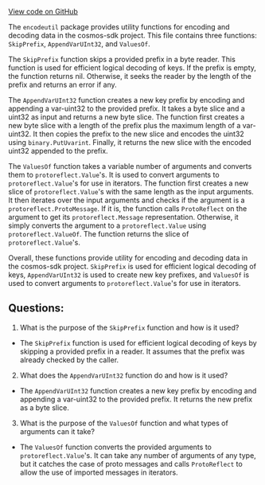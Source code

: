 [View code on GitHub](https://github.com/cosmos/cosmos-sdk/blob/main/orm/encoding/encodeutil/util.go)

The `encodeutil` package provides utility functions for encoding and decoding data in the cosmos-sdk project. This file contains three functions: `SkipPrefix`, `AppendVarUInt32`, and `ValuesOf`.

The `SkipPrefix` function skips a provided prefix in a byte reader. This function is used for efficient logical decoding of keys. If the prefix is empty, the function returns nil. Otherwise, it seeks the reader by the length of the prefix and returns an error if any.

The `AppendVarUInt32` function creates a new key prefix by encoding and appending a var-uint32 to the provided prefix. It takes a byte slice and a uint32 as input and returns a new byte slice. The function first creates a new byte slice with a length of the prefix plus the maximum length of a var-uint32. It then copies the prefix to the new slice and encodes the uint32 using `binary.PutUvarint`. Finally, it returns the new slice with the encoded uint32 appended to the prefix.

The `ValuesOf` function takes a variable number of arguments and converts them to `protoreflect.Value`'s. It is used to convert arguments to `protoreflect.Value`'s for use in iterators. The function first creates a new slice of `protoreflect.Value`'s with the same length as the input arguments. It then iterates over the input arguments and checks if the argument is a `protoreflect.ProtoMessage`. If it is, the function calls `ProtoReflect` on the argument to get its `protoreflect.Message` representation. Otherwise, it simply converts the argument to a `protoreflect.Value` using `protoreflect.ValueOf`. The function returns the slice of `protoreflect.Value`'s.

Overall, these functions provide utility for encoding and decoding data in the cosmos-sdk project. `SkipPrefix` is used for efficient logical decoding of keys, `AppendVarUInt32` is used to create new key prefixes, and `ValuesOf` is used to convert arguments to `protoreflect.Value`'s for use in iterators.
## Questions: 
 1. What is the purpose of the `SkipPrefix` function and how is it used?
- The `SkipPrefix` function is used for efficient logical decoding of keys by skipping a provided prefix in a reader. It assumes that the prefix was already checked by the caller.

2. What does the `AppendVarUInt32` function do and how is it used?
- The `AppendVarUInt32` function creates a new key prefix by encoding and appending a var-uint32 to the provided prefix. It returns the new prefix as a byte slice.

3. What is the purpose of the `ValuesOf` function and what types of arguments can it take?
- The `ValuesOf` function converts the provided arguments to `protoreflect.Value`'s. It can take any number of arguments of any type, but it catches the case of proto messages and calls `ProtoReflect` to allow the use of imported messages in iterators.